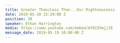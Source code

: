 ```yaml
---
title: Greater Than/Less Than...Our Righteousness
date: 2019-05-20 15:29:00 Z
position: 39
speaker: Ethan Harrington
media: https://www.youtube.com/embed/AfQ155mjjJ8
message_date: 2019-05-19 10:00:00 Z
---
```


